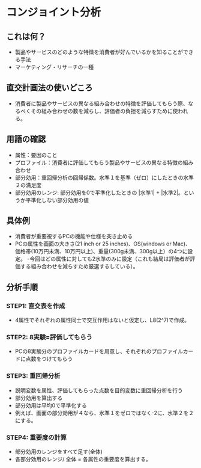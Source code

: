# コンジョイント分析

## これは何？
- 製品やサービスのどのような特徴を消費者が好んでいるかを知ることができる手法
- マーケティング・リサーチの一種

## 直交計画法の使いどころ
- 消費者に製品やサービスの異なる組み合わせの特徴を評価してもらう際、なるべくその組み合わせの数を減らし、評価者の負担を減らすために使われる。

## 用語の確認
- 属性：要因のこと
- プロファイル：消費者に評価してもらう製品やサービスの異なる特徴の組み合わせ
- 部分効用：重回帰分析の回帰係数。水準１を基準（ゼロ）にしたときの水準２の満足度
- 部分効用のレンジ: 部分効用を0で平準化したときの |水準1| + |水準2|。というか平準化しない部分効用の値 

## 具体例
- 消費者が重要視するPCの機能や仕様を突き止める
- PCの属性を画面の大きさ(21 inch or 25 inches)、OS(windows or Mac)、価格帯(10万円未満、10万円以上)、重量(300g未満、300g以上）の4つに設定。
-今回はどの属性に対しても2水準のみに設定（これも結局は評価者が評価する組み合わせを減らすため厳選するしている）。

## 分析手順
### STEP1: 直交表を作成
- 4属性でそれぞれの属性同士で交互作用はないと仮定し、L8(2^7)で作成。 

### STEP2: 8実験=評価してもらう
- PCの8実験分のプロファイルカードを用意し、それぞれのプロファイルカードに点数をつけてもらう

### STEP3: 重回帰分析
- 説明変数を属性、評価してもらった点数を目的変数に重回帰分析を行う
- 部分効用を算出する
- 部分効用は平均0で平準化する
- 例えば、画面の部分効用が４なら、水準１をゼロではなく-2に、水準２を２にする。

### STEP4: 重要度の計算
- 部分効用のレンジをすべて足す(全体)
- 各部分効用のレンジ/ 全体 = 各属性の重要度を算出する。